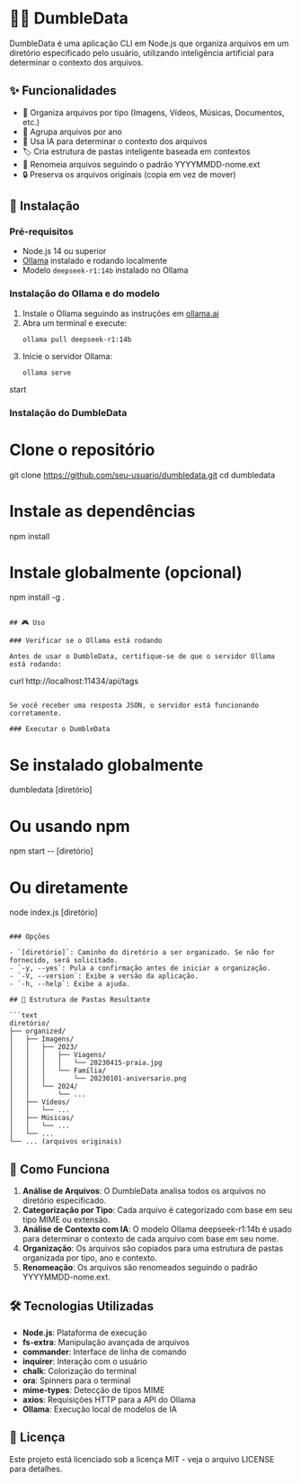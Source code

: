 # 🧙‍♂️ DumbleData

DumbleData é uma aplicação CLI em Node.js que organiza arquivos em um diretório especificado pelo usuário, utilizando inteligência artificial para determinar o contexto dos arquivos.

## ✨ Funcionalidades

- 📁 Organiza arquivos por tipo (Imagens, Vídeos, Músicas, Documentos, etc.)
- 📅 Agrupa arquivos por ano
- 🧠 Usa IA para determinar o contexto dos arquivos
- 🏷️ Cria estrutura de pastas inteligente baseada em contextos
- 🔄 Renomeia arquivos seguindo o padrão YYYYMMDD-nome.ext
- 🔒 Preserva os arquivos originais (copia em vez de mover)

## 🚀 Instalação

### Pré-requisitos

- Node.js 14 ou superior
- [Ollama](https://ollama.ai/) instalado e rodando localmente
- Modelo `deepseek-r1:14b` instalado no Ollama

### Instalação do Ollama e do modelo

1. Instale o Ollama seguindo as instruções em [ollama.ai](https://ollama.ai/)
2. Abra um terminal e execute:
   ```
   ollama pull deepseek-r1:14b
   ```
3. Inicie o servidor Ollama:
   ```
   ollama serve
   ```
start
### Instalação do DumbleData

# Clone o repositório
git clone https://github.com/seu-usuario/dumbledata.git
cd dumbledata

# Instale as dependências
npm install

# Instale globalmente (opcional)
npm install -g .
```

## 🎮 Uso

### Verificar se o Ollama está rodando

Antes de usar o DumbleData, certifique-se de que o servidor Ollama está rodando:

```
curl http://localhost:11434/api/tags
```

Se você receber uma resposta JSON, o servidor está funcionando corretamente.

### Executar o DumbleData

```
# Se instalado globalmente
dumbledata [diretório]

# Ou usando npm
npm start -- [diretório]

# Ou diretamente
node index.js [diretório]
```

### Opções

- `[diretório]`: Caminho do diretório a ser organizado. Se não for fornecido, será solicitado.
- `-y, --yes`: Pula a confirmação antes de iniciar a organização.
- `-V, --version`: Exibe a versão da aplicação.
- `-h, --help`: Exibe a ajuda.

## 📂 Estrutura de Pastas Resultante

```text
diretório/
├── organized/
│   ├── Imagens/
│   │   ├── 2023/
│   │   │   ├── Viagens/
│   │   │   │   └── 20230415-praia.jpg
│   │   │   └── Família/
│   │   │       └── 20230101-aniversario.png
│   │   └── 2024/
│   │       └── ...
│   ├── Vídeos/
│   │   └── ...
│   ├── Músicas/
│   │   └── ...
│   └── ...
└── ... (arquivos originais)
```

## 🧩 Como Funciona

1. **Análise de Arquivos**: O DumbleData analisa todos os arquivos no diretório especificado.
2. **Categorização por Tipo**: Cada arquivo é categorizado com base em seu tipo MIME ou extensão.
3. **Análise de Contexto com IA**: O modelo Ollama deepseek-r1:14b é usado para determinar o contexto de cada arquivo com base em seu nome.
4. **Organização**: Os arquivos são copiados para uma estrutura de pastas organizada por tipo, ano e contexto.
5. **Renomeação**: Os arquivos são renomeados seguindo o padrão YYYYMMDD-nome.ext.

## 🛠️ Tecnologias Utilizadas

- **Node.js**: Plataforma de execução
- **fs-extra**: Manipulação avançada de arquivos
- **commander**: Interface de linha de comando
- **inquirer**: Interação com o usuário
- **chalk**: Colorização do terminal
- **ora**: Spinners para o terminal
- **mime-types**: Detecção de tipos MIME
- **axios**: Requisições HTTP para a API do Ollama
- **Ollama**: Execução local de modelos de IA

## 📝 Licença

Este projeto está licenciado sob a licença MIT - veja o arquivo LICENSE para detalhes.